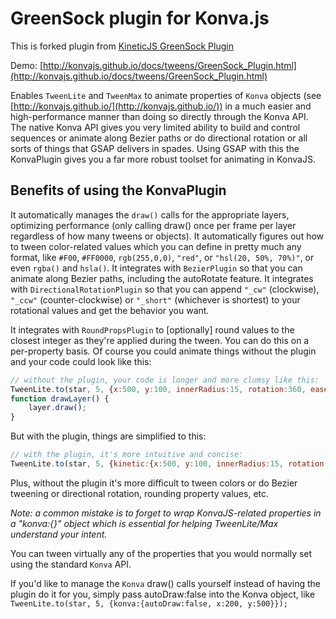 # GreenSock plugin for Konva.js

This is forked plugin from [KineticJS GreenSock Plugin](http://greensock.com/docs/#/HTML5/Plugins/KineticPlugin/)

Demo: [http://konvajs.github.io/docs/tweens/GreenSock_Plugin.html](http://konvajs.github.io/docs/tweens/GreenSock_Plugin.html)

Enables `TweenLite` and `TweenMax` to animate properties of `Konva` objects (see [http://konvajs.github.io/](http://konvajs.github.io/)) in a much easier and high-performance manner than doing so directly through the Konva API. The native Konva API gives you very limited ability to build and control sequences or animate along Bezier paths or do directional rotation or all sorts of things that GSAP delivers in spades. Using GSAP with this the KonvaPlugin gives you a far more robust toolset for animating in KonvaJS.

## Benefits of using the KonvaPlugin

It automatically manages the `draw()` calls for the appropriate layers, optimizing performance (only calling draw() once per frame per layer regardless of how many tweens or objects).
It automatically figures out how to tween color-related values which you can define in pretty much any format, like `#F00`, `#FF0000`, `rgb(255,0,0)`, `"red"`, or `"hsl(20, 50%, 70%)"`, or even `rgba()` and `hsla()`.
It integrates with `BezierPlugin` so that you can animate along Bezier paths, including the autoRotate feature.
It integrates with `DirectionalRotationPlugin` so that you can append `"_cw"` (clockwise), `"_ccw"` (counter-clockwise) or `"_short"` (whichever is shortest) to your rotational values and get the behavior you want.

It integrates with `RoundPropsPlugin` to [optionally] round values to the closest integer as they're applied during the tween. You can do this on a per-property basis.
Of course you could animate things without the plugin and your code could look like this:

```javascript
// without the plugin, your code is longer and more clumsy like this:
TweenLite.to(star, 5, {x:500, y:100, innerRadius:15, rotation:360, ease:Power4.easeOut, onUpdate:drawLayer});
function drawLayer() {
    layer.draw();
}
```

But with the plugin, things are simplified to this:

```javascript
// with the plugin, it's more intuitive and concise:
TweenLite.to(star, 5, {kinetic:{x:500, y:100, innerRadius:15, rotation:360}, ease:Power4.easeOut});
```

Plus, without the plugin it's more difficult to tween colors or do Bezier tweening or directional rotation, rounding property values, etc.

*Note: a common mistake is to forget to wrap KonvaJS-related properties in a "konva:{}" object which is essential for helping TweenLite/Max understand your intent.*

You can tween virtually any of the properties that you would normally set using the standard `Konva` API.

If you'd like to manage the `Konva` draw() calls yourself instead of having the plugin do it for you, simply pass autoDraw:false into the Konva object, like `TweenLite.to(star, 5, {konva:{autoDraw:false, x:200, y:500}});`

